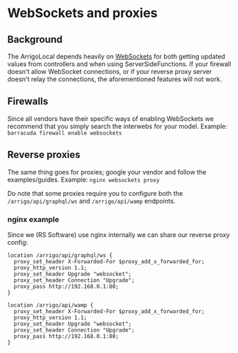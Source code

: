 # WebSockets and proxies

## Background

The ArrigoLocal depends heavily on [WebSockets](https://datatracker.ietf.org/doc/html/rfc6455) for both getting updated values from controllers and when using ServerSideFunctions. If your firewall doesn't allow WebSocket connections, or if your reverse proxy server doesn't relay the connections, the aforementioned features will not work.

## Firewalls

Since all vendors have their specific ways of enabling WebSockets we recommend that you simply search the interwebs for your model. Example:
`barracuda firewall enable websockets`

## Reverse proxies

The same thing goes for proxies; google your vendor and follow the examples/guides. Example:
`nginx websockets proxy`

Do note that some proxies require you to configure both the `/arrigo/api/graphql/ws` and `/arrigo/api/wamp` endpoints.

### nginx example

Since we (RS Software) use nginx internally we can share our reverse proxy config:

```
location /arrigo/api/graphql/ws {
  proxy_set_header X-Forwarded-For $proxy_add_x_forwarded_for;
  proxy_http_version 1.1;
  proxy_set_header Upgrade "websocket";
  proxy_set_header Connection "Upgrade";
  proxy_pass http://192.168.0.1:80;
}

location /arrigo/api/wamp {
  proxy_set_header X-Forwarded-For $proxy_add_x_forwarded_for;
  proxy_http_version 1.1;
  proxy_set_header Upgrade "websocket";
  proxy_set_header Connection "Upgrade";
  proxy_pass http://192.168.0.1:80;
}

```

